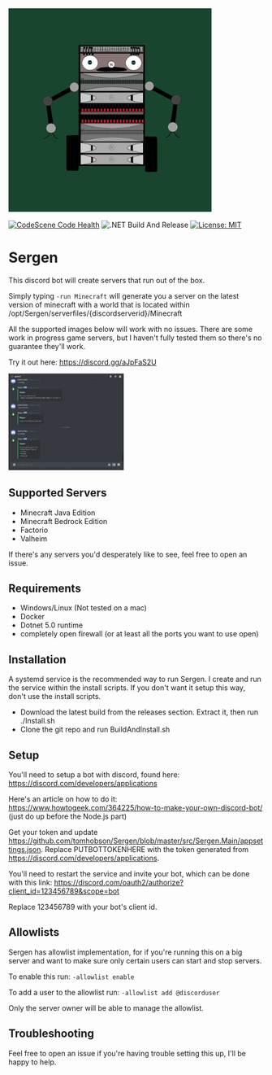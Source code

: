<img src="./images/SergenIconColoured.png" width="400" height="auto">

[![CodeScene Code Health](https://codescene.io/projects/9083/status-badges/code-health)](https://codescene.io/projects/9083) ![.NET Build And Release](https://github.com/tomhobson/Sergen/workflows/.NET%20Build%20And%20Release/badge.svg) [![License: MIT](https://img.shields.io/badge/License-MIT-yellow.svg)](https://opensource.org/licenses/MIT)

# Sergen
This discord bot will create servers that run out of the box. 

Simply typing
`-run Minecraft`
will generate you a server on the latest version of minecraft with a world that is located within /opt/Sergen/serverfiles/{discordserverid}/Minecraft

All the supported images below will work with no issues. There are some work in progress game servers, but I haven't fully tested them so there's no guarantee they'll work.

Try it out here: https://discord.gg/aJpFaS2U

<img src="./images/startandstop.gif" alt="Animation of Sergen working" width="45%">

## Supported Servers
* Minecraft Java Edition
* Minecraft Bedrock Edition
* Factorio
* Valheim

If there's any servers you'd desperately like to see, feel free to open an issue.

## Requirements
* Windows/Linux (Not tested on a mac)
* Docker
* Dotnet 5.0 runtime
* completely open firewall (or at least all the ports you want to use open)

## Installation
A systemd service is the recommended way to run Sergen. I create and run the service within the install scripts. If you don't want it setup this way, don't use the install scripts.

* Download the latest build from the releases section. Extract it, then run ./Install.sh
* Clone the git repo and run BuildAndInstall.sh

## Setup
You'll need to setup a bot with discord, found here: https://discord.com/developers/applications

Here's an article on how to do it: https://www.howtogeek.com/364225/how-to-make-your-own-discord-bot/ (just do up before the Node.js part)

Get your token and update https://github.com/tomhobson/Sergen/blob/master/src/Sergen.Main/appsettings.json.
Replace PUTBOTTOKENHERE with the token generated from https://discord.com/developers/applications.

You'll need to restart the service and invite your bot, which can be done with this link:
https://discord.com/oauth2/authorize?client_id=123456789&scope=bot

Replace 123456789 with your bot's client id.

## Allowlists
Sergen has allowlist implementation, for if you're running this on a big server and want to make sure only certain users can start and stop servers.

To enable this run:
`-allowlist enable`

To add a user to the allowlist run:
`-allowlist add @discorduser`

Only the server owner will be able to manage the allowlist.

## Troubleshooting

Feel free to open an issue if you're having trouble setting this up, I'll be happy to help.

